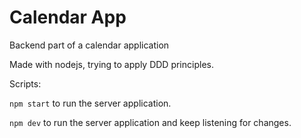 # Calendar App

Backend part of a calendar application 

Made with nodejs, trying to apply DDD principles.

Scripts:

`npm start` to run the server application.

`npm dev` to run the server application and keep listening for changes.